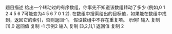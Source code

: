 题目描述
给出一个转动过的有序数组，你事先不知道该数组转动了多少
(例如,0 1 2 4 5 6 7可能变为4 5 6 7 0 1 2).
在数组中搜索给出的目标值，如果能在数组中找到，返回它的索引，否则返回-1。
假设数组中不存在重复项。
示例1
输入
复制
[1],0
返回值
复制
-1
示例2
输入
复制
[3,2,1],1
返回值
复制
2